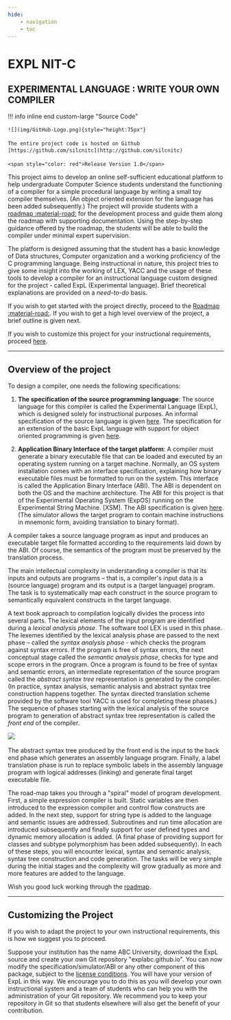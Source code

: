 ```yaml
---
hide:
    - navigation
    - toc
---
```

# EXPL NIT-C

## **EXPERIMENTAL LANGUAGE** : WRITE YOUR OWN COMPILER

!!! info inline end custom-large "Source Code"

    ![](img/GitHub-Logo.png){style="height:75px"}

    The entire project code is hosted on Github [https://github.com/silcnitc](http://github.com/silcnitc)

    <span style="color: red">Release Version 1.0</span>

This project aims to develop an online self-sufficient educational platform to help undergraduate Computer Science students understand the functioning of a compiler for a simple procedural language by writing a small toy compiler themselves. (An object oriented extension for the language has been added subsequently.) The project will provide students with a [roadmap :material-road:](./roadmap/index.md) for the development process and guide them along the roadmap with supporting documentation. Using the step-by-step guidance offered by the roadmap, the students will be able to build the compiler under minimal expert supervision.

The platform is designed assuming that the student has a basic knowledge of Data structures, Computer organization and a working proficiency of the C programming language. Being instructional in nature, this project tries to give some insight into the working of LEX, YACC and the usage of these tools to develop a compiler for an instructional language custom designed for the project - called ExpL (Experimental language). Brief theoretical explanations are provided on a _need-to-do_ basis.

If you wish to get started with the project directly, proceed to the [Roadmap :material-road:](./roadmap/index.md). If you wish to get a high level overview of the project, a brief outline is given next.

If you wish to customize this project for your instructional requirements, proceed [here](#customizing-the-project).

* * *

Overview of the project
-----------------------

To design a compiler, one needs the following specifications:

1. **The specification of the source programming language**: The source language for this compiler is called the Experimental Language (ExpL), which is designed solely for instructional purposes. An informal specification of the source language is given [here](expl.md). The specification for an extension of the basic ExpL language with support for object oriented programming is given [here](oexpl-specification.md).

2. **Application Binary Interface of the target platform**: A compiler must generate a binary executable file that can be loaded and executed by an operating system running on a target machine. Normally, an OS system installation comes with an interface specification, explaining how binary executable files must be formatted to run on the system. This interface is called the Application Binary Interface (ABI). The ABI is dependent on both the OS and the machine architecture. The ABI for this project is that of the Experimental Operating System (ExpOS) running on the Experimental String Machine. \[XSM\]. The ABI specification is given [here](./abi.md). (The simulator allows the target program to contain machine instructions in mnemonic form, avoiding translation to binary format).

A compiler takes a source language program as input and produces an executable target file formatted according to the requirements laid down by the ABI. Of course, the semantics of the program must be preserved by the translation process.

The main intellectual complexity in understanding a compiler is that its inputs and outputs are programs – that is, a compiler's input data is a (source language) program and its output is a (target language) program. The task is to systematically map each construct in the source program to semantically equivalent constructs in the target language.

A text book approach to compilation logically divides the process into several parts. The lexical elements of the input program are identified during a _lexical analysis phase_. The software tool LEX is used in this phase. The lexemes identified by the lexical analysis phase are passed to the next phase – called the _syntax analysis phase_ - which checks the program against syntax errors. If the program is free of syntax errors, the next conceptual stage called the _semantic analysis phase_, checks for type and scope errors in the program. Once a program is found to be free of syntax and semantic errors, an intermediate representation of the source program called the _abstract syntax tree_ representation is generated by the compiler. (In practice, syntax analysis, semantic analysis and abstract syntax tree construction happens together. The syntax directed translation scheme provided by the software tool YACC is used for completing these phases.) The sequence of phases starting with the lexical analysis of the source program to generation of abstract syntax tree representation is called the _front end_ of the compiler.

![](img/flowdiagram.png)

The abstract syntax tree produced by the front end is the input to the back end phase which generates an assembly language program. Finally, a label translation phase is run to replace symbolic labels in the assembly language program with logical addresses (linking) and generate final target executable file.

The road-map takes you through a "spiral" model of program development. First, a simple expression compiler is built. Static variables are then introduced to the expression compiler and control flow constructs are added. In the next step, support for string type is added to the language and semantic issues are addressed. Subroutines and run time allocation are introduced subsequently and finally support for user defined types and dynamic memory allocation is added. (A final phase of providing support for classes and subtype polymorphism has been added subsequently). In each of these steps, you will encounter lexical, syntax and semantic analysis, syntax tree construction and code generation. The tasks will be very simple during the initial stages and the complexity will grow gradually as more and more features are added to the language.

Wish you good luck working through the [roadmap](./roadmap/index.md).

* * *

## Customizing the Project

If you wish to adapt the project to your own instructional requirements, this is how we suggest you to proceed.

Suppose your institution has the name ABC University, download the ExpL source and create your own Git repository "explabc.github.io". You can now modify the specification/simulator/ABI or any other component of this package, subject to the [license conditions](./about/license.md). You will have your version of ExpL in this way. We encourage you to do this as you will develop your own instructional system and a team of students who can help you with the administration of your Git repository. We recommend you to keep your repository in Git so that students elsewhere will also get the benefit of your contribution.
